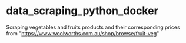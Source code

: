 # data_scraping_python_docker
Scraping vegetables and fruits products and their corresponding prices from "https://www.woolworths.com.au/shop/browse/fruit-veg" 
